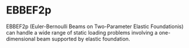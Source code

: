 # EBBEF2p

EBBEF2p (Euler-Bernoulli Beams on Two-Parameter Elastic Foundationis) can handle a wide range of static
loading problems involving a one-dimensional beam supported by elastic foundation.
